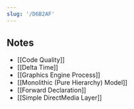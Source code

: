 ```yaml
---
slug: '/D6B2AF'
---
```


## Notes

- [[Code Quality]]
- [[Delta Time]]
- [[Graphics Engine Process]]
- [[Monolithic (Pure Hierarchy) Model]]
- [[Forward Declaration]]
- [[Simple DirectMedia Layer]]
